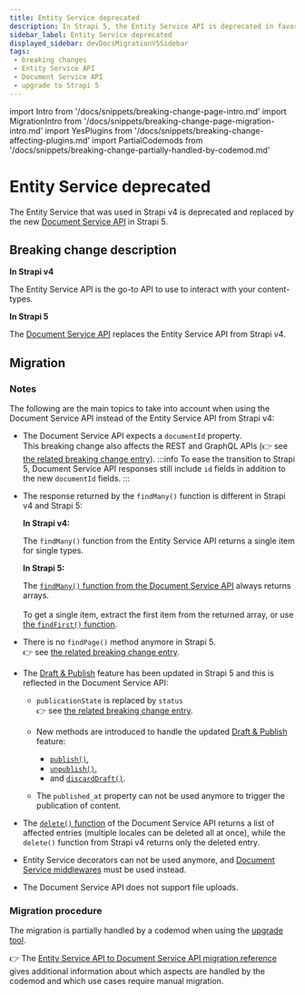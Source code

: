 ```yaml
---
title: Entity Service deprecated
description: In Strapi 5, the Entity Service API is deprecated in favor of the new Document Service API.
sidebar_label: Entity Service deprecated
displayed_sidebar: devDocsMigrationV5Sidebar
tags:
 - breaking changes
 - Entity Service API
 - Document Service API
 - upgrade to Strapi 5
---
```


import Intro from '/docs/snippets/breaking-change-page-intro.md'
import MigrationIntro from '/docs/snippets/breaking-change-page-migration-intro.md'
import YesPlugins from '/docs/snippets/breaking-change-affecting-plugins.md'
import PartialCodemods from '/docs/snippets/breaking-change-partially-handled-by-codemod.md'

# Entity Service deprecated

The Entity Service that was used in Strapi v4 is deprecated and replaced by the new [Document Service API](/dev-docs/api/document-service) in Strapi 5. <MigrationIntro/>

<YesPlugins/>
<PartialCodemods />

## Breaking change description

<SideBySideContainer>

<SideBySideColumn>

**In Strapi v4**

The Entity Service API is the go-to API to use to interact with your content-types.

</SideBySideColumn>

<SideBySideColumn>

**In Strapi 5**

The [Document Service API](/dev-docs/api/document-service) replaces the Entity Service API from Strapi v4.

</SideBySideColumn>

</SideBySideContainer>

## Migration

<MigrationIntro />

### Notes

The following are the main topics to take into account when using the Document Service API instead of the Entity Service API from Strapi v4:

* The Document Service API expects a `documentId` property.<br/>This breaking change also affects the REST and GraphQL APIs (👉 see [the related breaking change entry](/dev-docs/migration/v4-to-v5/breaking-changes/use-document-id)).
  :::info
  To ease the transition to Strapi 5, Document Service API responses still include `id` fields in addition to the new `documentId` fields.
  :::

* The response returned by the `findMany()` function is different in Strapi v4 and Strapi 5:
  <SideBySideContainer>
  <SideBySideColumn>
  
  **In Strapi v4:**

  The `findMany()` function from the Entity Service API returns a single item for single types.
  </SideBySideColumn>

  <SideBySideColumn>

  **In Strapi 5:**

  The [`findMany()` function from the Document Service API](/dev-docs/api/document-service#findmany) always returns arrays.<br/><br/>To get a single item, extract the first item from the returned array, or use [the `findFirst()` function](/dev-docs/api/document-service#findfirst).

  </SideBySideColumn>
  </SideBySideContainer>

* There is no `findPage()` method anymore in Strapi 5.<br/>👉 see [the related breaking change entry](/dev-docs/migration/v4-to-v5/breaking-changes/no-find-page-in-document-service).

* The [Draft & Publish](/user-docs/content-manager/saving-and-publishing-content) feature has been updated in Strapi 5 and this is reflected in the Document Service API:
  - `publicationState` is replaced by `status`<br/>👉 see [the related breaking change entry](/dev-docs/migration/v4-to-v5/breaking-changes/publication-state-removed).
  - New methods are introduced to handle the updated [Draft & Publish](/user-docs/content-manager/saving-and-publishing-content) feature:
    - [`publish()`](/dev-docs/api/document-service#publish),
    - [`unpublish()`](/dev-docs/api/document-service#unpublish),
    - and [`discardDraft()`](/dev-docs/api/document-service#discarddraft).

  - The `published_at` property can not be used anymore to trigger the publication of content.

* The [`delete()` function](/dev-docs/api/document-service#delete) of the Document Service API returns a list of affected entries (multiple locales can be deleted all at once), while the `delete()` function from Strapi v4 returns only the deleted entry.

* Entity Service decorators can not be used anymore, and [Document Service middlewares](/dev-docs/api/document-service/middlewares) must be used instead.

* The Document Service API does not support file uploads.


### Migration procedure

The migration is partially handled by a codemod when using the [upgrade tool](/dev-docs/upgrade-tool).

👉 The [Entity Service API to Document Service API migration reference](/dev-docs/migration/v4-to-v5/additional-resources/from-entity-service-to-document-service) gives additional information about which aspects are handled by the codemod and which use cases require manual migration.
